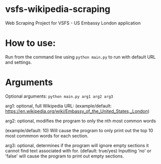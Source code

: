 # vsfs-wikipedia-scraping
 Web Scraping Project for VSFS - US Embassy London application

# How to use:
Run from the command line using `python main.py` to run with default URL and settings. 

# Arguments 
Optional arguments:
`python main.py arg1 arg2 arg3`

arg1: optional, full Wikipedia URL: (example/default: https://en.wikipedia.org/wiki/Embassy_of_the_United_States,_London)

arg2: optional, modifies the program to only the nth most common words 

(example/default: 10) Will cause the program to only print out the top 10 most commmon words for each section.  

arg3: optional, determines if the program will ignore empty sections it cannot find text associated with for. 
(default: true/yes) Inputting 'no' or 'false' will cause the program to print out empty sections. 